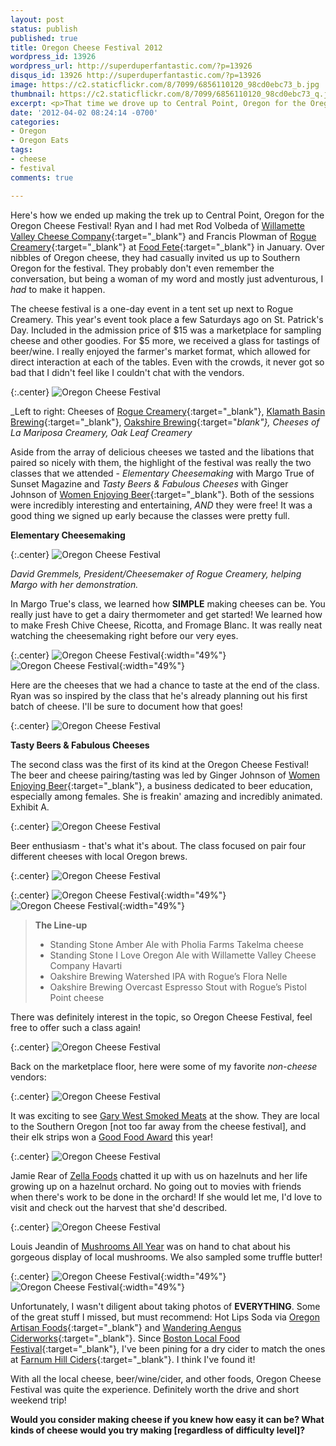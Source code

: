 ```yaml
---
layout: post
status: publish
published: true
title: Oregon Cheese Festival 2012
wordpress_id: 13926
wordpress_url: http://superduperfantastic.com/?p=13926
disqus_id: 13926 http://superduperfantastic.com/?p=13926
image: https://c2.staticflickr.com/8/7099/6856110120_98cd0ebc73_b.jpg
thumbnail: https://c2.staticflickr.com/8/7099/6856110120_98cd0ebc73_q.jpg
excerpt: <p>That time we drove up to Central Point, Oregon for the Oregon Cheese Festival and how we ended up there in the first place!</p>
date: '2012-04-02 08:24:14 -0700'
categories:
- Oregon
- Oregon Eats
tags:
- cheese
- festival
comments: true

---
```

Here's how we ended up making the trek up to Central Point, Oregon for the Oregon Cheese Festival! Ryan and I had met Rod Volbeda of [Willamette Valley Cheese Company](http://www.wvcheeseco.com/ "Willamette Valley Cheese"){:target="_blank"} and Francis Plowman of [Rogue Creamery](http://www.roguecreamery.com/ "Rogue Creamery"){:target="_blank"} at [Food Fete](http://foodfete.com/ "Food Fete"){:target="_blank"} in January. Over nibbles of Oregon cheese, they had casually invited us up to Southern Oregon for the festival. They probably don't even remember the conversation, but being a woman of my word and mostly just adventurous, I _had_ to make it happen.

The cheese festival is a one-day event in a tent set up next to Rogue Creamery. This year's event took place a few Saturdays ago on St. Patrick's Day. Included in the admission price of $15 was a marketplace for sampling cheese and other goodies. For $5 more, we received a glass for tastings of beer/wine. I really enjoyed the farmer's market format, which allowed for direct interaction at each of the tables. Even with the crowds, it never got so bad that I didn't feel like I couldn't chat with the vendors.

{:.center}
![Oregon Cheese Festival](http://farm8.staticflickr.com/7176/6882145980_4e75a8b0d1_c.jpg)

_Left to right: Cheeses of [Rogue Creamery](http://www.roguecreamery.com/ "Rogue Creamery"){:target="_blank"}, [Klamath Basin Brewing](http://kbbrewing.com/ "Klamath Basin Brewing"){:target="_blank"}, [Oakshire Brewing](http://oakbrew.com/ "Oakshire Brewing"){:target="_blank"}, Cheeses of La Mariposa Creamery, Oak Leaf Creamery_

Aside from the array of delicious cheeses we tasted and the libations that paired so nicely with them, the highlight of the festival was really the two classes that we attended - _Elementary Cheesemaking_ with Margo True of Sunset Magazine and _Tasty Beers & Fabulous Cheeses_ with Ginger Johnson of [Women Enjoying Beer](http://womenenjoyingbeer.com/ "Women Enjoying Beer"){:target="_blank"}. Both of the sessions were incredibly interesting and entertaining, _AND_ they were free! It was a good thing we signed up early because the classes were pretty full.

**Elementary Cheesemaking**

{:.center}
![Oregon Cheese Festival](http://farm7.staticflickr.com/6053/7002240945_b0746af81e_c.jpg)

_David Gremmels, President/Cheesemaker of Rogue Creamery, helping Margo with her demonstration._

In Margo True's class, we learned how **SIMPLE** making cheeses can be. You really just have to get a dairy thermometer and get started! We learned how to make Fresh Chive Cheese, Ricotta, and Fromage Blanc. It was really neat watching the cheesemaking right before our very eyes.

{:.center}
![Oregon Cheese Festival](http://farm7.staticflickr.com/6225/6856122988_cc384956bd.jpg){:width="49%"} ![Oregon Cheese Festival](http://farm8.staticflickr.com/7215/6856134150_abed523a7a.jpg){:width="49%"}

Here are the cheeses that we had a chance to taste at the end of the class. Ryan was so inspired by the class that he's already planning out his first batch of cheese. I'll be sure to document how that goes!

{:.center}
![Oregon Cheese Festival](http://farm8.staticflickr.com/7232/6856142198_2b7285dc7f_c.jpg)

**Tasty Beers & Fabulous Cheeses**

The second class was the first of its kind at the Oregon Cheese Festival! The beer and cheese pairing/tasting was led by Ginger Johnson of [Women Enjoying Beer](http://womenenjoyingbeer.com/ "Women Enjoying Beer"){:target="_blank"}, a business dedicated to beer education, especially among females. She is freakin' amazing and incredibly animated. Exhibit A.

{:.center}
![Oregon Cheese Festival](http://farm8.staticflickr.com/7067/7002263625_8199f26409_c.jpg)

Beer enthusiasm - that's what it's about. The class focused on pair four different cheeses with local Oregon brews.

{:.center}
![Oregon Cheese Festival](http://farm8.staticflickr.com/7234/6856152448_9994486edd_c.jpg)

{:.center}
![Oregon Cheese Festival](http://farm8.staticflickr.com/7278/6856155458_b92e557dd3.jpg){:width="49%"} ![Oregon Cheese Festival](http://farm8.staticflickr.com/7045/7002268255_e04c86e756.jpg){:width="49%"}

> **The Line-up**
> 
> - Standing Stone Amber Ale with Pholia Farms Takelma cheese  
> - Standing Stone I Love Oregon Ale with Willamette Valley Cheese Company Havarti  
> - Oakshire Brewing Watershed IPA with Rogue’s Flora Nelle  
> - Oakshire Brewing Overcast Espresso Stout with Rogue’s Pistol Point cheese

There was definitely interest in the topic, so Oregon Cheese Festival, feel free to offer such a class again!

{:.center}
![Oregon Cheese Festival](http://farm7.staticflickr.com/6048/6856153780_d715b83e7b_c.jpg)

Back on the marketplace floor, here were some of my favorite _non-cheese_ vendors:

{:.center}
![Oregon Cheese Festival](http://farm8.staticflickr.com/7137/7002279405_03d3a0a0e1_c.jpg)

It was exciting to see [Gary West Smoked Meats](http://www.garywest.com/) at the show. They are local to the Southern Oregon [not too far away from the cheese festival], and their elk strips won a [Good Food Award](http://www.goodfoodawards.org/) this year!

{:.center}
![Oregon Cheese Festival](http://farm7.staticflickr.com/6039/7002283105_46c236f9d4_c.jpg)

Jamie Rear of [Zella Foods](http://www.zellafoods.com/ "Zella Foods") chatted it up with us on hazelnuts and her life growing up on a hazelnut orchard. No going out to movies with friends when there's work to be done in the orchard! If she would let me, I'd love to visit and check out the harvest that she'd described.

{:.center}
![Oregon Cheese Festival](http://farm8.staticflickr.com/7123/7002260921_038bcea448_c.jpg)

Louis Jeandin of [Mushrooms All Year](http://www.mushroomsallyear.com/) was on hand to chat about his gorgeous display of local mushrooms. We also sampled some truffle butter!

{:.center}
![Oregon Cheese Festival](http://farm8.staticflickr.com/7269/7002260225_6bfbff4dcf.jpg){:width="49%"} ![Oregon Cheese Festival](http://farm8.staticflickr.com/7180/7002259233_e4c88f3a1b.jpg){:width="49%"}

Unfortunately, I wasn't diligent about taking photos of **EVERYTHING**. Some of the great stuff I missed, but must recommend: Hot Lips Soda via [Oregon Artisan Foods](http://www.oregonartisanfoods.com/){:target="_blank"} and [Wandering Aengus Ciderworks](http://www.wanderingaengus.com/ "Wandering Aengus Ciderworks"){:target="_blank"}. Since [Boston Local Food Festival](http://superduperfantastic.com/going-local-boston-local-food-fest-2011/12240/ "Going Local – Boston Local Food Fest 2011"){:target="_blank"}, I've been pining for a dry cider to match the ones at [Farnum Hill Ciders](http://www.povertylaneorchards.com/farnum-hill-ciders/){:target="_blank"}. I think I've found it!

With all the local cheese, beer/wine/cider, and other foods, Oregon Cheese Festival was quite the experience. Definitely worth the drive and short weekend trip!

**Would you consider making cheese if you knew how easy it can be? What kinds of cheese would you try making [regardless of difficulty level]?**